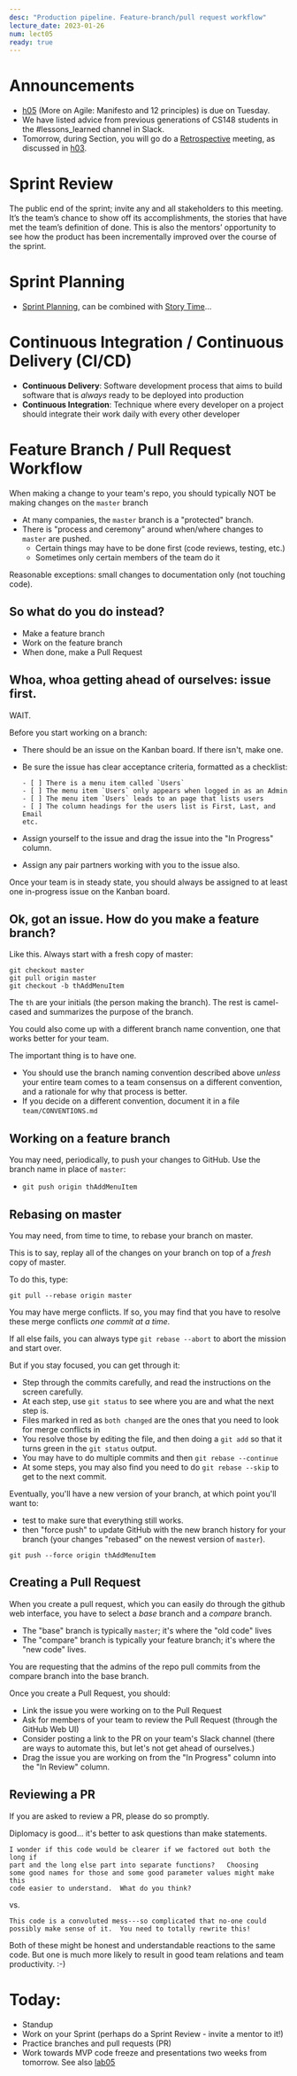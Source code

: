 ```yaml
---
desc: "Production pipeline. Feature-branch/pull request workflow"
lecture_date: 2023-01-26
num: lect05
ready: true
---
```

 
# Announcements
* [h05](https://ucsb-cs148.github.io/w23/hwk/h05/) (More on Agile: Manifesto and 12 principles) is due on Tuesday. 
* We have listed advice from previous generations of CS148 students in the #lessons_learned channel in Slack. 
* Tomorrow, during Section, you will go do a [Retrospective](https://ucsb-cs148.github.io/topics/retros/) meeting, as discussed in [h03](https://ucsb-cs148.github.io/w23/hwk/h05/).

# Sprint Review 
  The public end of the sprint; invite any and all stakeholders to this meeting. It’s the team’s chance to show off its accomplishments, the stories that have met the team’s definition of done. This is also the mentors’ opportunity to see how the product has been incrementally improved over the course of the sprint.

# Sprint Planning
* [Sprint Planning](https://www.agilealliance.org/glossary/sprint-planning), can be combined with [Story Time](https://switchingtoscrum.wordpress.com/2012/11/28/what-are-story-time-meetings-for/)...

# Continuous Integration / Continuous Delivery (CI/CD) 

* **Continuous Delivery**: Software development process that aims to build software that is *always* ready to be deployed into production
* **Continuous Integration**: Technique where every developer on a project should integrate their work daily with every other developer

# Feature Branch / Pull Request Workflow

When making a change to your team's repo, you should typically NOT be making changes on the `master` branch

* At many companies, the `master` branch is a "protected" branch.
* There is "process and ceremony" around when/where changes to `master` are pushed.
  * Certain things may have to be done first (code reviews, testing, etc.)
  * Sometimes only certain members of the team do it
 
Reasonable exceptions: small changes to documentation only (not touching code).

## So what do you do instead?

* Make a feature branch
* Work on the feature branch
* When done, make a Pull Request

## Whoa, whoa getting ahead of ourselves: issue first.

WAIT.

Before you start working on a branch:
* There should be an issue on the Kanban board.  If there isn't, make one.
* Be sure the issue has clear acceptance criteria, formatted as a checklist:

  ```
  - [ ] There is a menu item called `Users`
  - [ ] The menu item `Users` only appears when logged in as an Admin
  - [ ] The menu item `Users` leads to an page that lists users
  - [ ] The column headings for the users list is First, Last, and Email
  etc.
  ```
  
* Assign yourself to the issue and drag the issue into the "In Progress" column.
* Assign any pair partners working with you to the issue also.

Once your team is in steady state, you should always be assigned to at least one in-progress issue
on the Kanban board.

## Ok, got an issue.  How do you make a feature branch?

Like this.  Always start with a fresh copy of master:

```
git checkout master
git pull origin master
git checkout -b thAddMenuItem
```

The `th` are your initials (the person making the branch).   The rest is camel-cased and summarizes the purpose of the branch.

You could also come up with a different branch name convention, one that works better for your team.

The important thing is to have one.
* You should use the branch naming convention described above *unless* your entire team comes to a team consensus
  on a different convention, and a rationale for why that process is better.
* If you decide on a different convention, document it in a file `team/CONVENTIONS.md`

## Working on a feature branch

You may need, periodically, to push your changes to GitHub.  Use the branch name in place of `master`:

* `git push origin thAddMenuItem` 


## Rebasing on master

You may need, from time to time, to rebase your branch on master.

This is to say, replay all of the changes on your branch on top of a *fresh* copy of master.

To do this, type:

```
git pull --rebase origin master
```

You may have merge conflicts.  If so, you may find that you have to resolve these merge conflicts *one commit at a time*.

If all else fails, you can always type `git rebase --abort` to abort the mission and start over.

But if you stay focused, you can get through it:

* Step through the commits carefully, and read the instructions on the screen carefully.  
* At each step, use `git status` to see where you are and what the next step is.
* Files marked in red as `both changed` are the ones that you need to look for merge conflicts in
* You resolve those by editing the file, and then doing a `git add` so that it turns green in the `git status` output.
* You may have to do multiple commits and then `git rebase --continue`
* At some steps, you may also find you need to do `git rebase --skip` to get to the next commit.


Eventually, you'll have a new version of your branch, at which point you'll want to:

* test to make sure that everything still works.
* then "force push" to update GitHub with the new branch history for your branch (your changes "rebased" on the newest version of `master`).

```
git push --force origin thAddMenuItem
```
## Creating a Pull Request

When you create a pull request, which you can easily do through the github web interface, you have to select a *base* branch and a *compare* branch.

* The "base" branch is typically `master`; it's where the "old code" lives
* The "compare" branch is typically your feature branch; it's where the "new code" lives.

You are requesting that the admins of the repo pull commits from the compare branch into the base branch.

Once you create a Pull Request, you should:

* Link the issue you were working on to the Pull Request
* Ask for members of your team to review the Pull Request (through the GitHub Web UI)
* Consider posting a link to the PR on your team's Slack channel (there are ways to automate this, but let's not get ahead of ourselves.)
* Drag the issue you are working on from the "In Progress" column into the "In Review" column.

## Reviewing a PR

If you are asked to review a PR, please do so promptly.

Diplomacy is good... it's better to ask questions than make statements.

```
I wonder if this code would be clearer if we factored out both the long if
part and the long else part into separate functions?   Choosing
some good names for those and some good parameter values might make this
code easier to understand.  What do you think?
```

vs.

```
This code is a convoluted mess---so complicated that no-one could
possibly make sense of it.  You need to totally rewrite this!
```

Both of these might be honest and understandable reactions to 
the same code.  But one is much more likely to result in good
team relations and team productivity. :-)

# Today:

* Standup
* Work on your Sprint (perhaps do a Sprint Review - invite a mentor to it!)
* Practice branches and pull requests (PR)
* Work towards MVP code freeze and presentations two weeks from tomorrow. See also [lab05](https://ucsb-cs148.github.io/w23/lab/lab05/)
